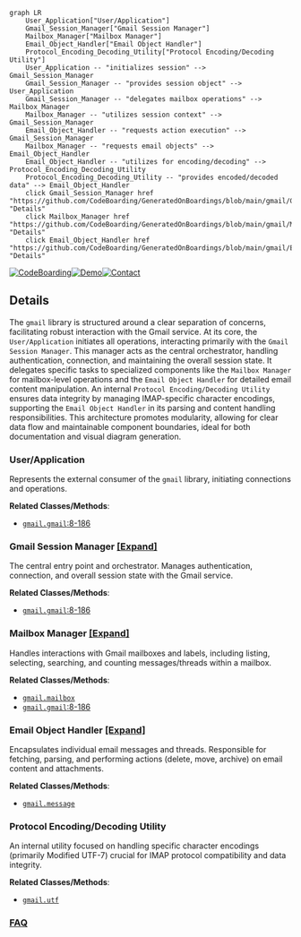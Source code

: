 ```mermaid
graph LR
    User_Application["User/Application"]
    Gmail_Session_Manager["Gmail Session Manager"]
    Mailbox_Manager["Mailbox Manager"]
    Email_Object_Handler["Email Object Handler"]
    Protocol_Encoding_Decoding_Utility["Protocol Encoding/Decoding Utility"]
    User_Application -- "initializes session" --> Gmail_Session_Manager
    Gmail_Session_Manager -- "provides session object" --> User_Application
    Gmail_Session_Manager -- "delegates mailbox operations" --> Mailbox_Manager
    Mailbox_Manager -- "utilizes session context" --> Gmail_Session_Manager
    Email_Object_Handler -- "requests action execution" --> Gmail_Session_Manager
    Mailbox_Manager -- "requests email objects" --> Email_Object_Handler
    Email_Object_Handler -- "utilizes for encoding/decoding" --> Protocol_Encoding_Decoding_Utility
    Protocol_Encoding_Decoding_Utility -- "provides encoded/decoded data" --> Email_Object_Handler
    click Gmail_Session_Manager href "https://github.com/CodeBoarding/GeneratedOnBoardings/blob/main/gmail/Gmail_Session_Manager.md" "Details"
    click Mailbox_Manager href "https://github.com/CodeBoarding/GeneratedOnBoardings/blob/main/gmail/Mailbox_Manager.md" "Details"
    click Email_Object_Handler href "https://github.com/CodeBoarding/GeneratedOnBoardings/blob/main/gmail/Email_Object_Handler.md" "Details"
```

[![CodeBoarding](https://img.shields.io/badge/Generated%20by-CodeBoarding-9cf?style=flat-square)](https://github.com/CodeBoarding/GeneratedOnBoardings)[![Demo](https://img.shields.io/badge/Try%20our-Demo-blue?style=flat-square)](https://www.codeboarding.org/demo)[![Contact](https://img.shields.io/badge/Contact%20us%20-%20contact@codeboarding.org-lightgrey?style=flat-square)](mailto:contact@codeboarding.org)

## Details

The `gmail` library is structured around a clear separation of concerns, facilitating robust interaction with the Gmail service. At its core, the `User/Application` initiates all operations, interacting primarily with the `Gmail Session Manager`. This manager acts as the central orchestrator, handling authentication, connection, and maintaining the overall session state. It delegates specific tasks to specialized components like the `Mailbox Manager` for mailbox-level operations and the `Email Object Handler` for detailed email content manipulation. An internal `Protocol Encoding/Decoding Utility` ensures data integrity by managing IMAP-specific character encodings, supporting the `Email Object Handler` in its parsing and content handling responsibilities. This architecture promotes modularity, allowing for clear data flow and maintainable component boundaries, ideal for both documentation and visual diagram generation.

### User/Application
Represents the external consumer of the `gmail` library, initiating connections and operations.


**Related Classes/Methods**:

- <a href="https://github.com/charlierguo/gmail/blob/master/gmail/gmail.py#L8-L186" target="_blank" rel="noopener noreferrer">`gmail.gmail`:8-186</a>


### Gmail Session Manager [[Expand]](./Gmail_Session_Manager.md)
The central entry point and orchestrator. Manages authentication, connection, and overall session state with the Gmail service.


**Related Classes/Methods**:

- <a href="https://github.com/charlierguo/gmail/blob/master/gmail/gmail.py#L8-L186" target="_blank" rel="noopener noreferrer">`gmail.gmail`:8-186</a>


### Mailbox Manager [[Expand]](./Mailbox_Manager.md)
Handles interactions with Gmail mailboxes and labels, including listing, selecting, searching, and counting messages/threads within a mailbox.


**Related Classes/Methods**:

- <a href="https://github.com/charlierguo/gmail/blob/master/gmail/gmail.py" target="_blank" rel="noopener noreferrer">`gmail.mailbox`</a>
- <a href="https://github.com/charlierguo/gmail/blob/master/gmail/gmail.py#L8-L186" target="_blank" rel="noopener noreferrer">`gmail.gmail`:8-186</a>


### Email Object Handler [[Expand]](./Email_Object_Handler.md)
Encapsulates individual email messages and threads. Responsible for fetching, parsing, and performing actions (delete, move, archive) on email content and attachments.


**Related Classes/Methods**:

- <a href="https://github.com/charlierguo/gmail/blob/master/gmail/message.py" target="_blank" rel="noopener noreferrer">`gmail.message`</a>


### Protocol Encoding/Decoding Utility
An internal utility focused on handling specific character encodings (primarily Modified UTF-7) crucial for IMAP protocol compatibility and data integrity.


**Related Classes/Methods**:

- <a href="https://github.com/charlierguo/gmail/blob/master/gmail/utf.py" target="_blank" rel="noopener noreferrer">`gmail.utf`</a>




### [FAQ](https://github.com/CodeBoarding/GeneratedOnBoardings/tree/main?tab=readme-ov-file#faq)